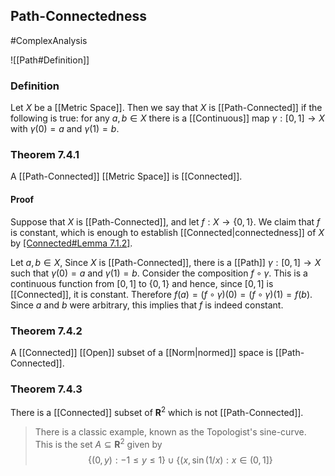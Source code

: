 ## Path-Connectedness
#ComplexAnalysis  

![[Path#Definition]]
### Definition
Let $X$ be a [[Metric Space]]. Then we say that $X$ is [[Path-Connected]] if the following is true: for any $a, b \in X$ there is a [[Continuous]] map $\gamma:[0,1] \rightarrow X$ with $\gamma(0)=a$ and $\gamma(1)=b$.

### Theorem 7.4.1
A [[Path-Connected]] [[Metric Space]] is [[Connected]].
#### Proof
Suppose that $X$ is [[Path-Connected]], and let $f: X \rightarrow\{0,1\}$. We claim that $f$ is constant, which is enough to establish [[Connected|connectedness]] of $X$ by [[Connected#Lemma 7.1.2]](ii).

Let $a, b \in X$, Since $X$ is [[Path-Connected]], there is a [[Path]] $\gamma:[0,1] \rightarrow X$ such that $\gamma(0)=a$ and $\gamma(1)=b$. Consider the composition $f \circ \gamma$. This is a continuous function from $[0,1]$ to $\{0,1\}$ and hence, since $[0,1]$ is [[Connected]], it is constant. Therefore $f(a)=(f \circ \gamma)(0)=(f \circ \gamma)(1)=f(b)$. Since $a$ and $b$ were arbitrary, this implies that $f$ is indeed constant.

### Theorem 7.4.2
A [[Connected]] [[Open]] subset of a [[Norm|normed]] space is [[Path-Connected]].

### Theorem 7.4.3
There is a [[Connected]] subset of $\mathbf{R}^{2}$ which is not [[Path-Connected]].

>There is a classic example, known as the Topologist's sine-curve. This is the set $A \subseteq \mathbf{R}^{2}$ given by $$\{(0, y):-1 \leqslant y \leqslant 1\} \cup\{(x, \sin (1 / x): x \in(0,1]\}$$